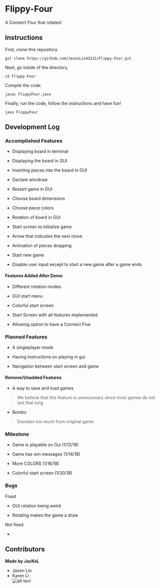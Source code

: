 # Flippy-Four

A Connect Four that rotates!


## Instructions

First, clone this repository.

```
git clone https://github.com/JasonLin43212/Flippy-Four.git
```

Next, go inside of the directory.

```
cd Flippy-Four
```

Compile the code.

```
javac FlippyFour.java
```

Finally, run the code, follow the instructions and have fun!

```
java FlippyFour
```

## Development Log

### Accomplished Features

* Displaying board in terminal

* Displaying the board in GUI

* Inserting pieces into the board in GUI

* Declare win/draw

* Restart game in GUI

* Choose board dimensions

* Choose piece colors

* Rotation of board in GUI

* Start screen to initialize game

* Arrow that indicates the next move

* Animation of pieces dropping

* Start new game

* Disable user input except to start a new game after a game ends

#### Features Added After Demo

* Different rotation modes

* GUI start menu

* Colorful start screen

* Start Screen with all features implemented

* Allowing option to have a Connect Five

### Planned Features

* A singleplayer mode

* Having instructions on playing in gui

* Navigation between start screen and game

#### Remove/Unadded Features

* A way to save and load games
> We believe that this feature is unnecessary since most games do not last that long

* Bombs
> Deviates too much from original game

### Milestone

* Game is playable on Gui (1/12/18)

* Game has win messages (1/14/18)

* More COLORS (1/16/18)

* Colorful start screen (1/20/18)

### Bugs

Fixed

* GUI rotation being weird

* Rotating makes the game a draw

Not fixed

*


## Contributors
**Made by JacKeL**
* Jason Lin
* Karen Li  
![alt text](http://www.krugerpark.co.za/images/1jackal-gc590a.jpg "A Jackel")
